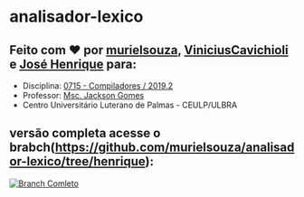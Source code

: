 # analisador-lexico
## Feito com ❤ por [murielsouza](https://github.com/murielsouza/), [ViniciusCavichioli](https://github.com/ViniciusCavichioli/) e [José Henrique](https://github.com/jhcb007/) para:

   * Disciplina: [0715 - Compiladores / 2019.2](http://ulbra-to.br/cursos/Ciencia-da-Computacao/2019/2/turmas/0715) 
   * Professor: [Msc. Jackson Gomes](https://github.com/jacksongomesbr)
   * Centro Universitário Luterano de Palmas - CEULP/ULBRA
   
   ## versão completa acesse o brabch(https://github.com/murielsouza/analisador-lexico/tree/henrique):

[![Branch Comleto](https://img.shields.io/badge/Branch%20Completo-CLIQUE%20AQUI-blue.svg)](https://github.com/murielsouza/analisador-lexico/tree/henrique)

